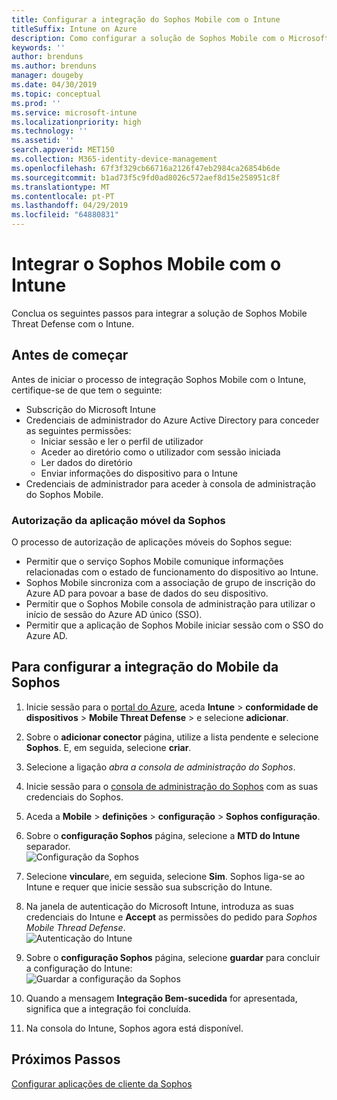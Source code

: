 ```yaml
---
title: Configurar a integração do Sophos Mobile com o Intune
titleSuffix: Intune on Azure
description: Como configurar a solução de Sophos Mobile com o Microsoft Intune para controlar o acesso de dispositivos móveis aos seus recursos empresariais.
keywords: ''
author: brenduns
ms.author: brenduns
manager: dougeby
ms.date: 04/30/2019
ms.topic: conceptual
ms.prod: ''
ms.service: microsoft-intune
ms.localizationpriority: high
ms.technology: ''
ms.assetid: ''
search.appverid: MET150
ms.collection: M365-identity-device-management
ms.openlocfilehash: 67f3f329cb66716a2126f47eb2984ca26854b6de
ms.sourcegitcommit: b1ad73f5c9fd0ad8026c572aef8d15e258951c8f
ms.translationtype: MT
ms.contentlocale: pt-PT
ms.lasthandoff: 04/29/2019
ms.locfileid: "64880831"
---
```

# <a name="integrate-sophos-mobile-with-intune"></a>Integrar o Sophos Mobile com o Intune  

Conclua os seguintes passos para integrar a solução de Sophos Mobile Threat Defense com o Intune.  

## <a name="before-you-begin"></a>Antes de começar  

Antes de iniciar o processo de integração Sophos Mobile com o Intune, certifique-se de que tem o seguinte:  
- Subscrição do Microsoft Intune  
- Credenciais de administrador do Azure Active Directory para conceder as seguintes permissões:  
  - Iniciar sessão e ler o perfil de utilizador  
  - Aceder ao diretório como o utilizador com sessão iniciada  
  - Ler dados do diretório  
  - Enviar informações do dispositivo para o Intune  
- Credenciais de administrador para aceder à consola de administração do Sophos Mobile.  


### <a name="sophos-mobile-app-authorization"></a>Autorização da aplicação móvel da Sophos  
  
O processo de autorização de aplicações móveis do Sophos segue:  
- Permitir que o serviço Sophos Mobile comunique informações relacionadas com o estado de funcionamento do dispositivo ao Intune.  
- Sophos Mobile sincroniza com a associação de grupo de inscrição do Azure AD para povoar a base de dados do seu dispositivo.  
- Permitir que o Sophos Mobile consola de administração para utilizar o início de sessão do Azure AD único (SSO).  
- Permitir que a aplicação de Sophos Mobile iniciar sessão com o SSO do Azure AD.  


## <a name="to-set-up-sophos-mobile-integration"></a>Para configurar a integração do Mobile da Sophos  

1. Inicie sessão para o [portal do Azure]( https://portal.azure.com/), aceda **Intune** > **conformidade de dispositivos** > **Mobile Threat Defense** > e selecione **adicionar**.  
2. Sobre o **adicionar conector** página, utilize a lista pendente e selecione **Sophos**. E, em seguida, selecione **criar**.  
3. Selecione a ligação *abra a consola de administração do Sophos*.  
4. Inicie sessão para o [consola de administração do Sophos](https://central.sophos.com/) com as suas credenciais do Sophos.  
5. Aceda a **Mobile** > **definições** > **configuração** > **Sophos configuração**.  
6. Sobre o **configuração Sophos** página, selecione a **MTD do Intune** separador.  
   ![Configuração da Sophos](./media/sophos-mtd-connector-integration/sophos-setup.png) 
 
7. Selecione **vincular**e, em seguida, selecione **Sim**. Sophos liga-se ao Intune e requer que inicie sessão sua subscrição do Intune. 
8. Na janela de autenticação do Microsoft Intune, introduza as suas credenciais do Intune e **Accept** as permissões do pedido para *Sophos Mobile Thread Defense*.  
   ![Autenticação do Intune](./media/sophos-mtd-connector-integration/intune-authentication.png)

9. Sobre o **configuração Sophos** página, selecione **guardar** para concluir a configuração do Intune:  
   ![Guardar a configuração da Sophos](./media/sophos-mtd-connector-integration/save-sophos-configuration.png)  

1. Quando a mensagem **Integração Bem-sucedida** for apresentada, significa que a integração foi concluída.  
1. Na consola do Intune, Sophos agora está disponível.  


## <a name="next-steps"></a>Próximos Passos  
[Configurar aplicações de cliente da Sophos](mtd-apps-ios-app-configuration-policy-add-assign.md)
